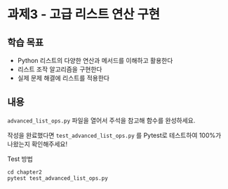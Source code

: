 # 과제3 - 고급 리스트 연산 구현

## 학습 목표

- Python 리스트의 다양한 연산과 메서드를 이해하고 활용한다
- 리스트 조작 알고리즘을 구현한다
- 실제 문제 해결에 리스트를 적용한다

## 내용

`advanced_list_ops.py` 파일을 열어서 주석을 참고해 함수를 완성하세요.

작성을 완료했다면 `test_advanced_list_ops.py` 를 Pytest로 테스트하여 100%가 나왔는지 확인해주세요!

Test 방법

```shell
cd chapter2
pytest test_advanced_list_ops.py
```

